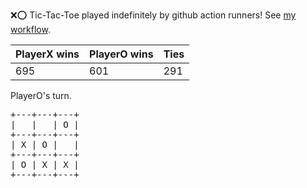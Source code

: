 :x::o: Tic-Tac-Toe played indefinitely by github action runners! See [my workflow](.github/workflows/play.yaml).

|PlayerX wins|PlayerO wins|Ties|
|-|-|-|
|695|601|291|

PlayerO's turn.

<pre>
+---+---+---+
|   |   | O |
+---+---+---+
| X | O |   |
+---+---+---+
| O | X | X |
+---+---+---+
</pre>